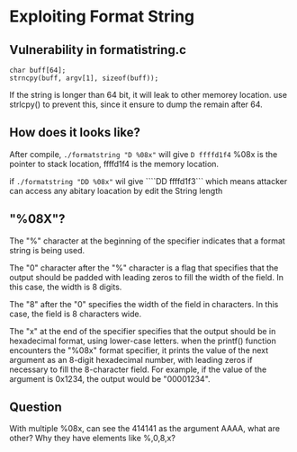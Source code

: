 # Exploiting Format String
## Vulnerability in formatistring.c
```
char buff[64];
strncpy(buff, argv[1], sizeof(buff));
```
If the string is longer than 64 bit, it will leak to other memorey location.
use strlcpy() to prevent this, since it ensure to dump the remain after 64.

## How does it looks like?
After compile, ```./formatstring "D %08x"``` will give ```D ffffd1f4```
%08x is the pointer to stack location, ffffd1f4 is the memory location.

if ```./formatstring "DD %08x"``` wil give ````DD ffffd1f3```
which means attacker can access any abitary loacation by edit the String length

## "%08X"?
The "%" character at the beginning of the specifier indicates that a format string is being used.

The "0" character after the "%" character is a flag that specifies that the output should be padded with leading zeros to fill the width of the field. In this case, the width is 8 digits.

The "8" after the "0" specifies the width of the field in characters. In this case, the field is 8 characters wide.

The "x" at the end of the specifier specifies that the output should be in hexadecimal format, using lower-case letters.
when the printf() function encounters the "%08x" format specifier, it prints the value of the next argument as an 8-digit hexadecimal number, with leading zeros if necessary to fill the 8-character field. For example, if the value of the argument is 0x1234, the output would be "00001234".

## Question
With multiple %08x, can see the 414141 as the argument AAAA, what are other? Why they have elements like %,0,8,x?
